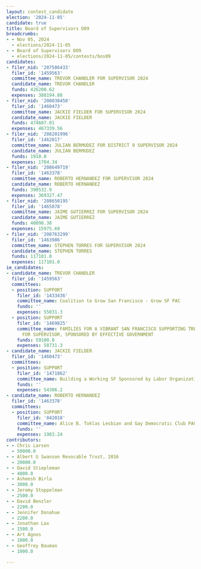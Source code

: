 ```yaml
---
layout: contest_candidate
election: '2024-11-05'
candidate: true
title: Board of Supervisors D09
breadcrumbs:
- - Nov 05, 2024
  - elections/2024-11-05
- - Board of Supervisors D09
  - elections/2024-11-05/contests/bos09
candidates:
- filer_nid: '207586433'
  filer_id: '1459563'
  committee_name: TREVOR CHANDLER FOR SUPERVISOR 2024
  candidate_name: TREVOR CHANDLER
  funds: 426200.62
  expenses: 388194.88
- filer_nid: '208038450'
  filer_id: '1460473'
  committee_name: JACKIE FIELDER FOR SUPERVISOR 2024
  candidate_name: JACKIE FIELDER
  funds: 474607.01
  expenses: 467339.56
- filer_nid: '208201996'
  filer_id: '1462017'
  committee_name: JULIAN BERMUDEZ FOR DISTRICT 9 SUPERVISOR 2024
  candidate_name: JULIAN BERMUDEZ
  funds: 1910.0
  expenses: 1704.34
- filer_nid: '208649719'
  filer_id: '1463378'
  committee_name: ROBERTO HERNANDEZ FOR SUPERVISOR 2024
  candidate_name: ROBERTO HERNANDEZ
  funds: 390532.9
  expenses: 369327.47
- filer_nid: '208650195'
  filer_id: '1465078'
  committee_name: JAIME GUTIERREZ FOR SUPERVISOR 2024
  candidate_name: JAIME GUTIERREZ
  funds: 40898.38
  expenses: 15975.69
- filer_nid: '208763299'
  filer_id: '1463986'
  committee_name: STEPHEN TORRES FOR SUPERVISOR 2024
  candidate_name: STEPHEN TORRES
  funds: 117101.0
  expenses: 117101.0
ie_candidates:
- candidate_name: TREVOR CHANDLER
  filer_id: '1459563'
  committees:
  - position: SUPPORT
    filer_id: '1433436'
    committee_name: Coalition to Grow San Francisco - Grow SF PAC
    funds: ''
    expenses: 55031.3
  - position: SUPPORT
    filer_id: '1469825'
    committee_name: FAMILIES FOR A VIBRANT SAN FRANCISCO SUPPORTING TREVOR CHANDLER
      FOR SUPERVISOR, SPONSORED BY EFFECTIVE GOVERNMENT
    funds: 59100.0
    expenses: 58731.3
- candidate_name: JACKIE FIELDER
  filer_id: '1460473'
  committees:
  - position: SUPPORT
    filer_id: '1471862'
    committee_name: Building a Working SF Sponsored by Labor Organizations
    funds: ''
    expenses: 54306.2
- candidate_name: ROBERTO HERNANDEZ
  filer_id: '1463378'
  committees:
  - position: SUPPORT
    filer_id: '842018'
    committee_name: Alice B. Toklas Lesbian and Gay Democratic Club PAC
    funds: ''
    expenses: 1983.24
contributors:
- - Chris Larsen
  - 50000.0
- - Albert G Swanson Revocable Trust, 2016
  - 20000.0
- - David Stiepleman
  - 4000.0
- - Asheesh Birla
  - 3000.0
- - Jeremy Stoppelman
  - 2500.0
- - David Benzler
  - 2200.0
- - Jennifer Donahue
  - 2200.0
- - Jonathan Lax
  - 1500.0
- - Art Agnos
  - 1000.0
- - Geoffrey Bauman
  - 1000.0

---
```


